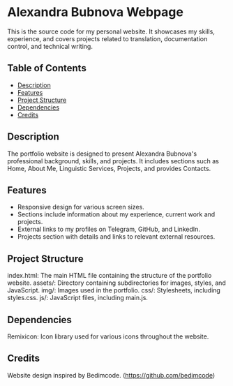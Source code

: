 # Alexandra Bubnova Webpage

This is the source code for my personal website. It showcases my skills, experience, and covers projects related to translation, documentation control, and technical writing.

## Table of Contents

- [Description](#description)
- [Features](#features)
- [Project Structure](#project-structure)
- [Dependencies](#dependencies)
- [Credits](#credits)


## Description

The portfolio website is designed to present Alexandra Bubnova's professional background, skills, and projects. It includes sections such as Home, About Me, Linguistic Services, Projects, and provides Contacts.

## Features

- Responsive design for various screen sizes.
- Sections include information about my experience, current work and projects.
- External links to my profiles on Telegram, GitHub, and LinkedIn.
- Projects section with details and links to relevant external resources.


## Project Structure
index.html: The main HTML file containing the structure of the portfolio website.
assets/: Directory containing subdirectories for images, styles, and JavaScript.
img/: Images used in the portfolio.
css/: Stylesheets, including styles.css.
js/: JavaScript files, including main.js.

## Dependencies
Remixicon: Icon library used for various icons throughout the website.

## Credits
Website design inspired by Bedimcode. (https://github.com/bedimcode)

